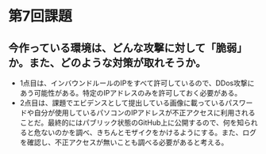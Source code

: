 # 第7回課題
## 今作っている環境は、どんな攻撃に対して「脆弱」か。また、どのような対策が取れそうか。
- 1点目は、インバウンドルールのIPをすべて許可しているので、DDos攻撃にあう可能性がある。特定のIPアドレスのみを許可しておく必要がある。
- 2点目は、課題でエビデンスとして提出している画像に載っているパスワードや自分が使用しているパソコンのIPアドレスが不正アクセスに利用されることだ。最終的にはパブリック状態のGitHub上に公開するので、何を知られると危ないのかを調べ、きちんとモザイクをかけるようにする。また、ログを確認し、不正アクセスが無いことも調べる必要があると考える。